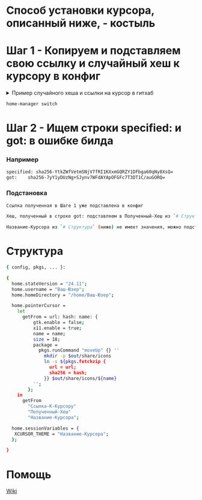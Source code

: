 # Способ установки курсора, описанный ниже, - костыль

# Шаг 1 - Копируем и подставляем свою ссылку и случайный хеш к курсору в конфиг

<details>

<summary>Пример случайного хеша и ссылки на курсор в гитхаб</summary>

```bash
https://github.com/driversline/cursors/blob/main/list/Nordzy-cursors-white.tar.gz?raw=true
```

```bash
43a9f317f45e4b5c6d5e4b3a2c1d6e7f8a9b0c1d2e3f4
```
    
</details>

```bash
home-manager switch
```

# Шаг 2 - Ищем строки specified: и got: в ошибке билда

### Например

```bash
specified: sha256-YtkZWfVetmSNjV7fRI1KXxmGQRZY1DFbga60qNy8XsQ=
got:    sha256-7yY1yDUzNg+SJynv7WFdAYApOFGFc7T3DT1C/auGORQ=
```

### Подстановка

```bash
Ссылка полученная в Шаге 1 уже подставлена в конфиг
```

```bash
Хеш, полученный в строке got: подставляем в Полученный-Хеш из `# Структура` (ниже)
```

```bash
Название-Курсора из `# Структура` (ниже) не имеет значения, можно подставить название архива с курсором без расширения
```

# Структура

```bash
{ config, pkgs, ... }:

{
  home.stateVersion = "24.11";
  home.username = "Ваш-Юзер";
  home.homeDirectory = "/home/Ваш-Юзер";

  home.pointerCursor =
    let
      getFrom = url: hash: name: {
          gtk.enable = false;
          x11.enable = true;
          name = name;
          size = 18;
          package =
            pkgs.runCommand "moveUp" {} ''
              mkdir -p $out/share/icons
              ln -s ${pkgs.fetchzip {
                url = url;
                sha256 = hash;
              }} $out/share/icons/${name}
          '';
        };
    in
      getFrom
        "Ссылка-К-Курсору"
        "Полученный-Хеш"
        "Название-Курсора";

  home.sessionVariables = {
   XCURSOR_THEME = "Название-Курсора";
  };

}
```

# Помощь

[Wiki](https://nixos.wiki/wiki/Cursor_Themes)

